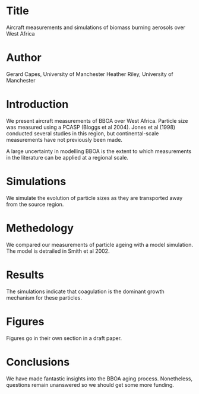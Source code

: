 # Title 
Aircraft measurements and simulations of biomass burning aerosols over West Africa

# Author
Gerard Capes, University of Manchester
Heather Riley, University of Manchester

# Introduction
We present aircraft measurements of BBOA over West Africa.
Particle size was measured using a PCASP (Bloggs et al 2004).
Jones et al (1998) conducted several studies in this region,
but continental-scale measurements have not previously been made.

A large uncertainty in modelling BBOA is the extent to which
measurements in the literature can be applied at a regional scale.

# Simulations
We simulate the evolution of particle sizes as they are transported
away from the source region.

# Methedology

We compared our measurements of particle ageing with a model simulation.
The model is detrailed in Smith et al 2002.

# Results

The simulations indicate that coagulation is the dominant growth 
mechanism for these particles.

# Figures
Figures go in their own section in a draft paper.

# Conclusions
We have made fantastic insights into the BBOA aging process.
Nonetheless, questions remain unanswered so we should get some
more funding.
